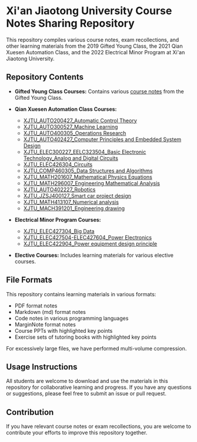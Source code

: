 # Xi'an Jiaotong University Course Notes Sharing Repository

This repository compiles various course notes, exam recollections, and other learning materials from the 2019 Gifted Young Class, the 2021 Qian Xuesen Automation Class, and the 2022 Electrical Minor Program at Xi'an Jiaotong University.

## Repository Contents

* **Gifted Young Class Courses:** Contains various [course notes](https://github.com/Sihan0229/XJTUnotes_Gifted_Yonth-Automation_TsienHsueshen/tree/main/XJTU_%E5%B0%91%E5%B9%B4%E7%8F%AD%E8%AF%BE%E7%A8%8B) from the Gifted Young Class.
* **Qian Xuesen Automation Class Courses:**

  * [XJTU\_AUTO200427\_Automatic Control Theory](https://github.com/Sihan0229/XJTUnotes_Gifted_Yonth-Automation_TsienHsueshen/tree/main/XJTU_AUTO200427_%E8%87%AA%E5%8A%A8%E6%8E%A7%E5%88%B6%E7%90%86%E8%AE%BA)  
  * [XJTU\_AUTO300527\_Machine Learning](https://github.com/Sihan0229/XJTU-AUTO300527-homework)      
  * [XJTU\_AUTO400305\_Operations Research](https://github.com/Sihan0229/XJTUnotes_Gifted_Yonth-Automation_TsienHsueshen/tree/main/XJTU_AUTO400305_%E8%BF%90%E7%AD%B9%E5%AD%A6)       
  * [XJTU\_AUTO402427\_Computer Principles and Embedded System Design](https://github.com/Sihan0229/XJTUnotes_Gifted_Yonth-Automation_TsienHsueshen/tree/main/XJTU_AUTO402427_%E8%AE%A1%E7%AE%97%E6%9C%BA%E5%8E%9F%E7%90%86%E4%B8%8E%E5%B5%8C%E5%85%A5%E5%BC%8F%E7%B3%BB%E7%BB%9F%E8%AE%BE%E8%AE%A1)
  * [XJTU\_ELEC300227\_EELC323504\_Basic Electronic Technology\_Analog and Digital Circuits](https://github.com/Sihan0229/XJTUnotes_Gifted_Yonth-Automation_TsienHsueshen/tree/main/XJTU_ELEC300227_EELC323504_%E7%94%B5%E5%AD%90%E6%8A%80%E6%9C%AF%E5%9F%BA%E7%A1%80_%E6%A8%A1%E7%94%B5%E6%95%B0%E7%94%B5)
  * [XJTU\_ELEC426304\_Circuits]() 
  * [XJTU\_COMP460305\_Data Structures and Algorithms](https://github.com/Sihan0229/XJTUnotes_Gifted_Yonth-Automation_TsienHsueshen/tree/main/XJTU_ELEC426304_%E7%94%B5%E8%B7%AF)            
  * [XJTU\_MATH201607\_Mathematical Physics Equations](https://github.com/Sihan0229/XJTUnotes_Gifted_Yonth-Automation_TsienHsueshen/tree/main/XJTU_MATH201607_%E6%95%B0%E5%AD%A6%E7%89%A9%E7%90%86%E6%96%B9%E7%A8%8B)    
  * [XJTU\_MATH296007\_Engineering Mathematical Analysis](https://github.com/Sihan0229/XJTUnotes_Gifted_Yonth-Automation_TsienHsueshen/tree/main/XJTU_MATH296007_%E5%B7%A5%E7%A7%91%E6%95%B0%E5%AD%A6%E5%88%86%E6%9E%90)   
  * [XJTU\_AUTO402227\_Robotics](https://github.com/Sihan0229/XJTU-AUTO402227-MATLAB)          
  * [XJTU\_JZSJ400127\_Smart car project design](https://github.com/Sihan0229/XJTU-JZSJ400127)
  * [XJTU\_MATH413107\_Numerical analysis](https://github.com/Sihan0229/XJTUnotes_Gifted_Yonth-Automation_TsienHsueshen/tree/main/XJTU_MATH413107_%E6%95%B0%E5%80%BC%E5%88%86%E6%9E%90%26%E8%AE%A1%E7%AE%97%E6%96%B9%E6%B3%95)
  * [XJTU\_MACH391201\_Engineering drawing](https://github.com/Sihan0229/XJTUnotes_Gifted_Yonth-Automation_TsienHsueshen/tree/main/XJTU_MACH391201_%E5%B7%A5%E7%A8%8B%E5%9B%BE%E5%AD%A6)
* **Electrical Minor Program Courses:**      

  * [XJTU\_ELEC427304\_Big Data](https://github.com/Sihan0229/XJTUnotes_Gifted_Yonth-Automation_TsienHsueshen/tree/main/XJTU_ELEC427304_%E5%A4%A7%E6%95%B0%E6%8D%AE)     
  * [XJTU\_ELEC427504-ELEC427604\_Power Electronics](https://github.com/Sihan0229/XJTU-ELEC427504-ELEC427604-Seminar)
  * [XJTU_ELEC422904_Power equipment design principle](https://github.com/Sihan0229/XJTUnotes_Gifted_Yonth-Automation_TsienHsueshen/tree/main/XJTU_ELEC422904_%E7%94%B5%E5%8A%9B%E8%AE%BE%E5%A4%87%E8%AE%BE%E8%AE%A1%E5%8E%9F%E7%90%86)  
* **Elective Courses:** Includes learning materials for various elective courses.


## File Formats

This repository contains learning materials in various formats:

* PDF format notes
* Markdown (md) format notes
* Code notes in various programming languages
* MarginNote format notes
* Course PPTs with highlighted key points
* Exercise sets of tutoring books with highlighted key points

For excessively large files, we have performed multi-volume compression.

## Usage Instructions

All students are welcome to download and use the materials in this repository for collaborative learning and progress. If you have any questions or suggestions, please feel free to submit an issue or pull request.

## Contribution

If you have relevant course notes or exam recollections, you are welcome to contribute your efforts to improve this repository together.
